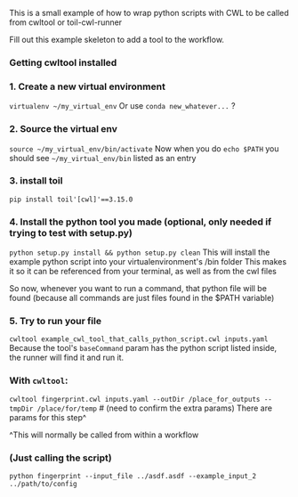 This is a small example of how to wrap python scripts with CWL to be called from cwltool or toil-cwl-runner

Fill out this example skeleton to add a tool to the workflow. 


### Getting cwltool installed

### 1. Create a new virtual environment
`virtualenv ~/my_virtual_env`
Or use `conda new_whatever...` ?

### 2. Source the virtual env
`source ~/my_virtual_env/bin/activate`
Now when you do `echo $PATH` you should see `~/my_virtual_env/bin` listed as an entry

### 3. install toil
`pip install toil'[cwl]'==3.15.0`

### 4. Install the python tool you made (optional, only needed if trying to test with setup.py)
`python setup.py install && python setup.py clean`
This will install the example python script into your virtualenvironment's /bin folder
This makes it so it can be referenced from your terminal, as well as from the cwl files

So now, whenever you want to run a command, that python file will be found (because all commands are just files found in the $PATH variable)

### 5. Try to run your file
`cwltool example_cwl_tool_that_calls_python_script.cwl inputs.yaml`
Because the tool's `baseCommand` param has the python script listed inside, 
the runner will find it and run it.

### With `cwltool`:
`cwltool fingerprint.cwl inputs.yaml --outDir /place_for_outputs --tmpDir /place/for/temp` # (need to confirm the extra params)
There are params for this step^

^This will normally be called from within a workflow




### (Just calling the script) 
`python fingerprint --input_file ../asdf.asdf --example_input_2 ../path/to/config`
